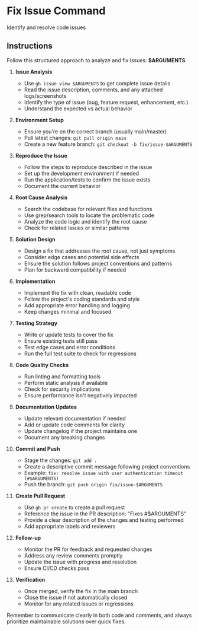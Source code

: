 # Fix Issue Command

Identify and resolve code issues

## Instructions

Follow this structured approach to analyze and fix issues: **$ARGUMENTS**

1. **Issue Analysis**
   - Use `gh issue view $ARGUMENTS` to get complete issue details
   - Read the issue description, comments, and any attached logs/screenshots
   - Identify the type of issue (bug, feature request, enhancement, etc.)
   - Understand the expected vs actual behavior

2. **Environment Setup**
   - Ensure you're on the correct branch (usually main/master)
   - Pull latest changes: `git pull origin main`
   - Create a new feature branch: `git checkout -b fix/issue-$ARGUMENTS`

3. **Reproduce the Issue**
   - Follow the steps to reproduce described in the issue
   - Set up the development environment if needed
   - Run the application/tests to confirm the issue exists
   - Document the current behavior

4. **Root Cause Analysis**
   - Search the codebase for relevant files and functions
   - Use grep/search tools to locate the problematic code
   - Analyze the code logic and identify the root cause
   - Check for related issues or similar patterns

5. **Solution Design**
   - Design a fix that addresses the root cause, not just symptoms
   - Consider edge cases and potential side effects
   - Ensure the solution follows project conventions and patterns
   - Plan for backward compatibility if needed

6. **Implementation**
   - Implement the fix with clean, readable code
   - Follow the project's coding standards and style
   - Add appropriate error handling and logging
   - Keep changes minimal and focused

7. **Testing Strategy**
   - Write or update tests to cover the fix
   - Ensure existing tests still pass
   - Test edge cases and error conditions
   - Run the full test suite to check for regressions

8. **Code Quality Checks**
   - Run linting and formatting tools
   - Perform static analysis if available
   - Check for security implications
   - Ensure performance isn't negatively impacted

9. **Documentation Updates**
   - Update relevant documentation if needed
   - Add or update code comments for clarity
   - Update changelog if the project maintains one
   - Document any breaking changes

10. **Commit and Push**
    - Stage the changes: `git add .`
    - Create a descriptive commit message following project conventions
    - Example: `fix: resolve issue with user authentication timeout (#$ARGUMENTS)`
    - Push the branch: `git push origin fix/issue-$ARGUMENTS`

11. **Create Pull Request**
    - Use `gh pr create` to create a pull request
    - Reference the issue in the PR description: "Fixes #$ARGUMENTS"
    - Provide a clear description of the changes and testing performed
    - Add appropriate labels and reviewers

12. **Follow-up**
    - Monitor the PR for feedback and requested changes
    - Address any review comments promptly
    - Update the issue with progress and resolution
    - Ensure CI/CD checks pass

13. **Verification**
    - Once merged, verify the fix in the main branch
    - Close the issue if not automatically closed
    - Monitor for any related issues or regressions

Remember to communicate clearly in both code and comments, and always prioritize maintainable solutions over quick fixes.